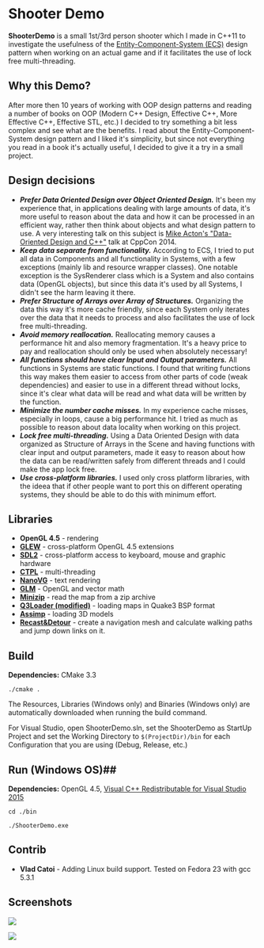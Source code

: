 # Shooter Demo #

**ShooterDemo** is a small 1st/3rd person shooter which I made in C++11 to investigate the usefulness of  the [Entity-Component-System (ECS)](https://en.wikipedia.org/wiki/Entity_component_system) design pattern when working on an actual game and if it facilitates the use of lock free multi-threading.

## Why this Demo? ##
After more then 10 years of working with OOP design patterns and reading a number of books on OOP (Modern C++ Design, Effective C++, More Effective C++, Effective STL, etc.) I decided to try something a bit less complex and see what are the benefits. I read about the Entity-Component-System design pattern and I liked it's simplicity, but since not everything you read in a book it's actually useful, I decided to give it a try in a small project.

## Design decisions ##

- ***Prefer Data Oriented Design over Object Oriented Design.*** It's been my experience that, in applications dealing with large amounts of data, it's more useful to reason about the data and how it can be processed in an efficient way, rather then think about objects and what design pattern to use. A very interesting talk on this subject is [Mike Acton's "Data-Oriented Design and C++"](https://www.youtube.com/watch?v=rX0ItVEVjHc) talk at CppCon 2014.
- ***Keep data separate from functionality.*** According to ECS, I tried to put all data in Components and all functionality in Systems, with a few exceptions (mainly lib and resource wrapper classes). One notable exception is the SysRenderer class which is a System and also contains data (OpenGL objects), but since this data it's used by all Systems, I didn't see the harm leaving it there.
- ***Prefer Structure of Arrays over Array of Structures.*** Organizing the data this way it's more cache friendly, since each System only iterates over the data that it needs to process and also facilitates the use of lock free multi-threading. 
- ***Avoid memory reallocation.*** Reallocating memory causes a performance hit and also memory fragmentation. It's a heavy price to pay and reallocation should only be used when absolutely necessary!
- ***All functions should have clear Input and Output parameters.*** All functions in Systems are static functions. I found that writing functions this way makes them easier to access from other parts of code (weak dependencies) and easier to use in a different thread without locks, since it's clear what data will be read and what data will be written by the function.
- ***Minimize the number cache misses.*** In my experience cache misses, especially in loops, cause a big performance hit. I tried as much as possible to reason about data locality when working on this project.
- ***Lock free multi-threading.*** Using a Data Oriented Design with data organized as Structure of Arrays in the Scene and having functions with clear input and output parameters, made it easy to reason about how the data can be read/written safely from different threads and I could make the app lock free.
- ***Use cross-platform libraries.*** I used only cross platform libraries, with the ideea that if other people want to port this on different operating systems, they should be able to do this with minimum effort.

## Libraries ##

- **OpenGL 4.5** - rendering
- **[GLEW](http://glew.sourceforge.net/)** - cross-platform OpenGL 4.5 extensions
- **[SDL2](https://www.libsdl.org/)** - cross-platform access to keyboard, mouse and graphic hardware
- **[CTPL](https://github.com/vit-vit/CTPL)** - multi-threading
- **[NanoVG](https://github.com/memononen/nanovg)** - text rendering
- **[GLM](http://glm.g-truc.net/0.9.8/index.html)** - OpenGL and vector math
- **[Minizip](https://github.com/madler/zlib/tree/master/contrib/minizip)** - read the map from a zip archive
- **[Q3Loader (modified)](http://www.flipcode.com/archives/Simple_Quake3_BSP_Loader.shtml)** - loading maps in Quake3 BSP format 
- **[Assimp](https://github.com/assimp/assimp)** - loading 3D models
- **[Recast&Detour](https://github.com/recastnavigation/recastnavigation)** - create a navigation mesh and calculate walking paths and jump down links on it.

## Build ##

**Dependencies:** CMake 3.3

`./cmake .`

The Resources, Libraries (Windows only) and Binaries (Windows only) are automatically downloaded when running the build command.

For Visual Studio, open ShooterDemo.sln, set the ShooterDemo as StartUp Project and set the Working Directory to `$(ProjectDir)/bin` for each Configuration that you are using (Debug, Release, etc.)

## Run (Windows OS)##

**Dependencies:** OpenGL 4.5, [Visual C++ Redistributable for Visual Studio 2015](https://www.microsoft.com/en-us/download/details.aspx?id=48145)

`cd ./bin`

`./ShooterDemo.exe`

## Contrib ##

- **Vlad Catoi** - Adding Linux build support. Tested on Fedora 23 with gcc 5.3.1

## Screenshots ##

![](https://github.com/giulian2003/ShooterDemo/releases/download/v1.0/screenshot.jpg)

![](https://github.com/giulian2003/ShooterDemo/releases/download/v1.0/screenshot2.jpg)
